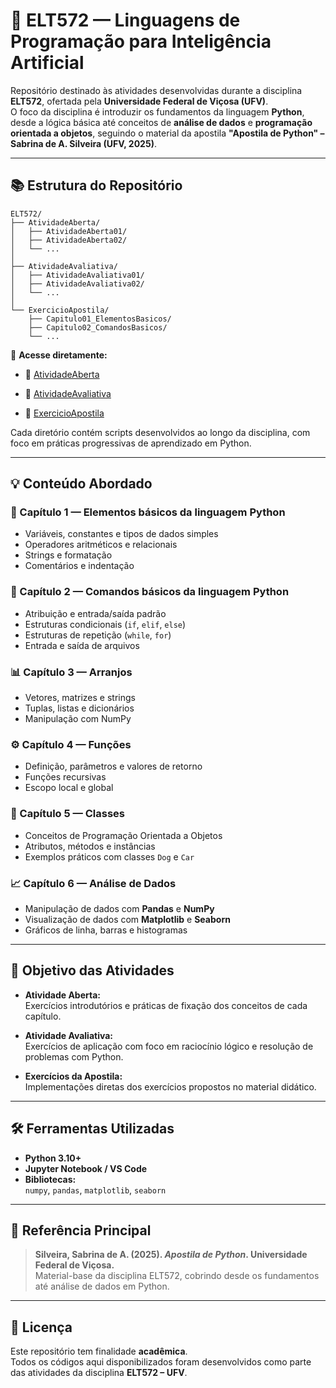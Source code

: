 # 🐍 ELT572 — Linguagens de Programação para Inteligência Artificial

Repositório destinado às atividades desenvolvidas durante a disciplina **ELT572**, ofertada pela **Universidade Federal de Viçosa (UFV)**.  
O foco da disciplina é introduzir os fundamentos da linguagem **Python**, desde a lógica básica até conceitos de **análise de dados** e **programação orientada a objetos**, seguindo o material da apostila **"Apostila de Python" – Sabrina de A. Silveira (UFV, 2025)**.

---

## 📚 Estrutura do Repositório

```
ELT572/
├── AtividadeAberta/
│   ├── AtividadeAberta01/
│   ├── AtividadeAberta02/
│   └── ...
│
├── AtividadeAvaliativa/
│   ├── AtividadeAvaliativa01/
│   ├── AtividadeAvaliativa02/
│   └── ...
│
└── ExercicioApostila/
    ├── Capitulo01_ElementosBasicos/
    ├── Capitulo02_ComandosBasicos/
    └── ...
```

🔗 **Acesse diretamente:**
- 📂 [AtividadeAberta](https://github.com/marcosoliveira-dev/ELT572/tree/main/AtividadeAberta)

- 🧾 [AtividadeAvaliativa](https://github.com/marcosoliveira-dev/ELT572/tree/main/AtividadeAvaliativa)

- 🧮 [ExercicioApostila](https://github.com/marcosoliveira-dev/ELT572/tree/main/ExercicioApostila)



Cada diretório contém scripts desenvolvidos ao longo da disciplina, com foco em práticas progressivas de aprendizado em Python.

---

## 💡 Conteúdo Abordado

### 🧩 Capítulo 1 — Elementos básicos da linguagem Python
- Variáveis, constantes e tipos de dados simples  
- Operadores aritméticos e relacionais  
- Strings e formatação  
- Comentários e indentação  

### 🧮 Capítulo 2 — Comandos básicos da linguagem Python
- Atribuição e entrada/saída padrão  
- Estruturas condicionais (`if`, `elif`, `else`)  
- Estruturas de repetição (`while`, `for`)  
- Entrada e saída de arquivos  

### 📊 Capítulo 3 — Arranjos
- Vetores, matrizes e strings  
- Tuplas, listas e dicionários  
- Manipulação com NumPy  

### ⚙️ Capítulo 4 — Funções
- Definição, parâmetros e valores de retorno  
- Funções recursivas  
- Escopo local e global  

### 🧱 Capítulo 5 — Classes
- Conceitos de Programação Orientada a Objetos  
- Atributos, métodos e instâncias  
- Exemplos práticos com classes `Dog` e `Car`  

### 📈 Capítulo 6 — Análise de Dados
- Manipulação de dados com **Pandas** e **NumPy**  
- Visualização de dados com **Matplotlib** e **Seaborn**  
- Gráficos de linha, barras e histogramas  

---

## 🧠 Objetivo das Atividades

- **Atividade Aberta:**  
  Exercícios introdutórios e práticas de fixação dos conceitos de cada capítulo.

- **Atividade Avaliativa:**  
  Exercícios de aplicação com foco em raciocínio lógico e resolução de problemas com Python.

- **Exercícios da Apostila:**  
  Implementações diretas dos exercícios propostos no material didático.

---

## 🛠️ Ferramentas Utilizadas

- **Python 3.10+**
- **Jupyter Notebook / VS Code**
- **Bibliotecas:**  
  `numpy`, `pandas`, `matplotlib`, `seaborn`

---

## 📘 Referência Principal

> **Silveira, Sabrina de A. (2025). _Apostila de Python_. Universidade Federal de Viçosa.**  
> Material-base da disciplina ELT572, cobrindo desde os fundamentos até análise de dados em Python.

---
## 📎 Licença

Este repositório tem finalidade **acadêmica**.  
Todos os códigos aqui disponibilizados foram desenvolvidos como parte das atividades da disciplina **ELT572 – UFV**.
